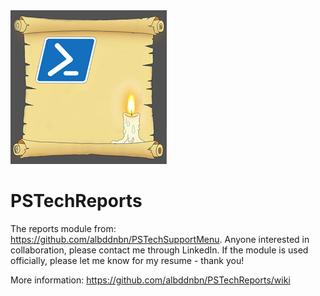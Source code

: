 <img src="PSTechReports.png" alt="Concept drawing of PSTechReports icon"/>

# PSTechReports
 The reports module from: https://github.com/albddnbn/PSTechSupportMenu. Anyone interested in collaboration, please contact me through LinkedIn. If the module is used officially, please let me know for my resume - thank you!

More information: https://github.com/albddnbn/PSTechReports/wiki

